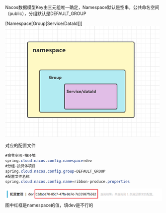 Nacos数据模型Key由三元组唯一确定，Namespace默认是空串，公共命名空间（public），分组默认是DEFAULT_GROUP  

[Namespace[Group[Service/DataId]]]
![image](../../../images/Snipaste_2022-06-09_06-17-37.png)

对应的配置文件
```java
#命令空间-按环境
spring.cloud.nacos.config.namespace=dev
#分组-按具体项目
spring.cloud.nacos.config.group=DEFAULT_GROUP
#配置文件名称
spring.cloud.nacos.config.name=ribbon-produce.properties
```

![image](../../../images/Snipaste_2022-06-09_06-21-44.png)
图中红框是namespace的值，填dev是不行的